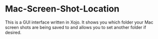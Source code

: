 # Mac-Screen-Shot-Location
This is a GUI interface written in Xojo. It shows you which folder your Mac screen shots are being saved to and allows you to set another folder if desired.
